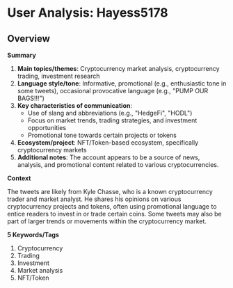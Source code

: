 # User Analysis: Hayess5178

## Overview

**Summary**

1. **Main topics/themes**: Cryptocurrency market analysis, cryptocurrency trading, investment research
2. **Language style/tone**: Informative, promotional (e.g., enthusiastic tone in some tweets), occasional provocative language (e.g., "PUMP OUR BAGS!!!")
3. **Key characteristics of communication**:
	* Use of slang and abbreviations (e.g., "HedgeFi", "HODL")
	* Focus on market trends, trading strategies, and investment opportunities
	* Promotional tone towards certain projects or tokens
4. **Ecosystem/project**: NFT/Token-based ecosystem, specifically cryptocurrency markets
5. **Additional notes**: The account appears to be a source of news, analysis, and promotional content related to various cryptocurrencies.

**Context**

The tweets are likely from Kyle Chasse, who is a known cryptocurrency trader and market analyst. He shares his opinions on various cryptocurrency projects and tokens, often using promotional language to entice readers to invest in or trade certain coins. Some tweets may also be part of larger trends or movements within the cryptocurrency market.

**5 Keywords/Tags**

1. Cryptocurrency
2. Trading
3. Investment
4. Market analysis
5. NFT/Token